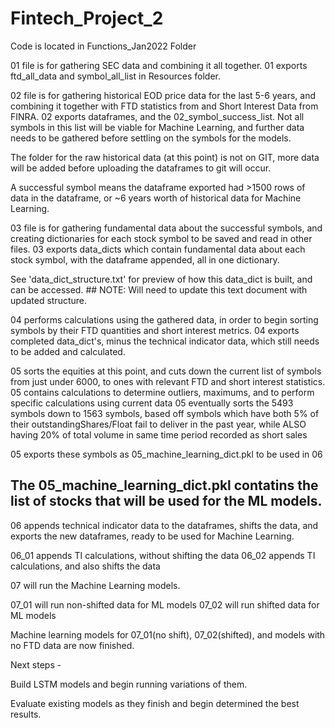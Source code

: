 # Fintech_Project_2

Code is located in Functions_Jan2022 Folder

01 file is for gathering SEC data and combining it all together. 
01 exports ftd_all_data and symbol_all_list in Resources folder. 

02 file is for gathering historical EOD price data for the last 5-6 years, and combining it together with FTD statistics from and Short Interest Data from FINRA. 
02 exports dataframes, and the 02_symbol_success_list. Not all symbols in this list will be viable for Machine Learning, and further data needs to be gathered before settling on the symbols for the models. 

The folder for the raw historical data (at this point) is not on GIT, more data will be added before uploading the dataframes to git will occur. 

A successful symbol means the dataframe exported had >1500 rows of data in the dataframe, or ~6 years worth of historical data for Machine Learning. 

03 file is for gathering fundamental data about the successful symbols, and creating dictionaries for each stock symbol to be saved and read in other files.
03 exports data_dicts which contain fundamental data about each stock symbol, with the dataframe appended, all in one dictionary. 

See 'data_dict_structure.txt' for preview of how this data_dict is built, and can be accessed.      ## NOTE: Will need to update this text document with updated structure. 

04 performs calculations using the gathered data, in order to begin sorting symbols by their FTD quantities and short interest metrics. 
04 exports completed data_dict's, minus the technical indicator data, which still needs to be added and calculated. 


05 sorts the equities at this point, and cuts down the current list of symbols from just under 6000, to ones with relevant FTD and short interest statistics. 
05 contains calculations to determine outliers, maximums, and to perform specific calculations using current data
05 eventually sorts the 5493 symbols down to 1563 symbols, based off symbols which have both 5% of their outstandingShares/Float fail to deliver in the past year, while ALSO having 20% of total volume in same time period recorded as short sales

05 exports these symbols as 05_machine_learning_dict.pkl to be used in 06

## The 05_machine_learning_dict.pkl contatins the list of stocks that will be used for the ML models. 





06 appends technical indicator data to the dataframes, shifts the data, and exports the new dataframes, ready to be used for Machine Learning. 

06_01 appends TI calculations, without shifting the data
06_02 appends TI calculations, and also shifts the data 



07 will run the Machine Learning models. 

07_01 will run non-shifted data for ML models
07_02 will run shifted data for ML models 

Machine learning models for 07_01(no shift), 07_02(shifted), and models with no FTD data are now finished.  



Next steps - 

Build LSTM models and begin running variations of them. 

Evaluate existing models as they finish and begin determined the best results. 